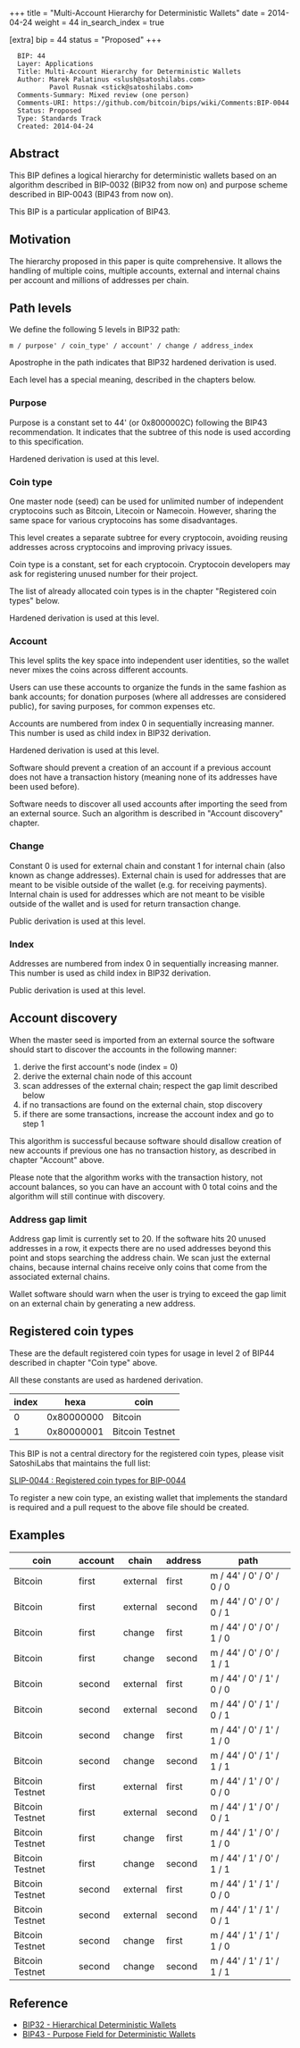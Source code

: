 +++
title = "Multi-Account Hierarchy for Deterministic Wallets"
date = 2014-04-24
weight = 44
in_search_index = true

[extra]
bip = 44
status = "Proposed"
+++

      BIP: 44
      Layer: Applications
      Title: Multi-Account Hierarchy for Deterministic Wallets
      Author: Marek Palatinus <slush@satoshilabs.com>
              Pavol Rusnak <stick@satoshilabs.com>
      Comments-Summary: Mixed review (one person)
      Comments-URI: https://github.com/bitcoin/bips/wiki/Comments:BIP-0044
      Status: Proposed
      Type: Standards Track
      Created: 2014-04-24

## Abstract

This BIP defines a logical hierarchy for deterministic wallets based on
an algorithm described in BIP-0032 (BIP32 from now on) and purpose
scheme described in BIP-0043 (BIP43 from now on).

This BIP is a particular application of BIP43.

## Motivation

The hierarchy proposed in this paper is quite comprehensive. It allows
the handling of multiple coins, multiple accounts, external and internal
chains per account and millions of addresses per chain.

## Path levels

We define the following 5 levels in BIP32 path:

    m / purpose' / coin_type' / account' / change / address_index

Apostrophe in the path indicates that BIP32 hardened derivation is used.

Each level has a special meaning, described in the chapters below.

### Purpose

Purpose is a constant set to 44\' (or 0x8000002C) following the BIP43
recommendation. It indicates that the subtree of this node is used
according to this specification.

Hardened derivation is used at this level.

### Coin type

One master node (seed) can be used for unlimited number of independent
cryptocoins such as Bitcoin, Litecoin or Namecoin. However, sharing the
same space for various cryptocoins has some disadvantages.

This level creates a separate subtree for every cryptocoin, avoiding
reusing addresses across cryptocoins and improving privacy issues.

Coin type is a constant, set for each cryptocoin. Cryptocoin developers
may ask for registering unused number for their project.

The list of already allocated coin types is in the chapter \"Registered
coin types\" below.

Hardened derivation is used at this level.

### Account

This level splits the key space into independent user identities, so the
wallet never mixes the coins across different accounts.

Users can use these accounts to organize the funds in the same fashion
as bank accounts; for donation purposes (where all addresses are
considered public), for saving purposes, for common expenses etc.

Accounts are numbered from index 0 in sequentially increasing manner.
This number is used as child index in BIP32 derivation.

Hardened derivation is used at this level.

Software should prevent a creation of an account if a previous account
does not have a transaction history (meaning none of its addresses have
been used before).

Software needs to discover all used accounts after importing the seed
from an external source. Such an algorithm is described in \"Account
discovery\" chapter.

### Change

Constant 0 is used for external chain and constant 1 for internal chain
(also known as change addresses). External chain is used for addresses
that are meant to be visible outside of the wallet (e.g. for receiving
payments). Internal chain is used for addresses which are not meant to
be visible outside of the wallet and is used for return transaction
change.

Public derivation is used at this level.

### Index

Addresses are numbered from index 0 in sequentially increasing manner.
This number is used as child index in BIP32 derivation.

Public derivation is used at this level.

## Account discovery

When the master seed is imported from an external source the software
should start to discover the accounts in the following manner:

1.  derive the first account\'s node (index = 0)
2.  derive the external chain node of this account
3.  scan addresses of the external chain; respect the gap limit
    described below
4.  if no transactions are found on the external chain, stop discovery
5.  if there are some transactions, increase the account index and go to
    step 1

This algorithm is successful because software should disallow creation
of new accounts if previous one has no transaction history, as described
in chapter \"Account\" above.

Please note that the algorithm works with the transaction history, not
account balances, so you can have an account with 0 total coins and the
algorithm will still continue with discovery.

### Address gap limit

Address gap limit is currently set to 20. If the software hits 20 unused
addresses in a row, it expects there are no used addresses beyond this
point and stops searching the address chain. We scan just the external
chains, because internal chains receive only coins that come from the
associated external chains.

Wallet software should warn when the user is trying to exceed the gap
limit on an external chain by generating a new address.

## Registered coin types

These are the default registered coin types for usage in level 2 of
BIP44 described in chapter \"Coin type\" above.

All these constants are used as hardened derivation.

| index | hexa       | coin            |
|-------|------------|-----------------|
| 0     | 0x80000000 | Bitcoin         |
| 1     | 0x80000001 | Bitcoin Testnet |

This BIP is not a central directory for the registered coin types,
please visit SatoshiLabs that maintains the full list:

[SLIP-0044 : Registered coin types for
BIP-0044](https://github.com/satoshilabs/slips/blob/master/slip-0044.md "wikilink")

To register a new coin type, an existing wallet that implements the
standard is required and a pull request to the above file should be
created.

## Examples

| coin            | account | chain    | address | path                         |
|-----------------|---------|----------|---------|------------------------------|
| Bitcoin         | first   | external | first   | m / 44\' / 0\' / 0\' / 0 / 0 |
| Bitcoin         | first   | external | second  | m / 44\' / 0\' / 0\' / 0 / 1 |
| Bitcoin         | first   | change   | first   | m / 44\' / 0\' / 0\' / 1 / 0 |
| Bitcoin         | first   | change   | second  | m / 44\' / 0\' / 0\' / 1 / 1 |
| Bitcoin         | second  | external | first   | m / 44\' / 0\' / 1\' / 0 / 0 |
| Bitcoin         | second  | external | second  | m / 44\' / 0\' / 1\' / 0 / 1 |
| Bitcoin         | second  | change   | first   | m / 44\' / 0\' / 1\' / 1 / 0 |
| Bitcoin         | second  | change   | second  | m / 44\' / 0\' / 1\' / 1 / 1 |
| Bitcoin Testnet | first   | external | first   | m / 44\' / 1\' / 0\' / 0 / 0 |
| Bitcoin Testnet | first   | external | second  | m / 44\' / 1\' / 0\' / 0 / 1 |
| Bitcoin Testnet | first   | change   | first   | m / 44\' / 1\' / 0\' / 1 / 0 |
| Bitcoin Testnet | first   | change   | second  | m / 44\' / 1\' / 0\' / 1 / 1 |
| Bitcoin Testnet | second  | external | first   | m / 44\' / 1\' / 1\' / 0 / 0 |
| Bitcoin Testnet | second  | external | second  | m / 44\' / 1\' / 1\' / 0 / 1 |
| Bitcoin Testnet | second  | change   | first   | m / 44\' / 1\' / 1\' / 1 / 0 |
| Bitcoin Testnet | second  | change   | second  | m / 44\' / 1\' / 1\' / 1 / 1 |

## Reference

-   [BIP32 - Hierarchical Deterministic
    Wallets](bip-0032.mediawiki "wikilink")
-   [BIP43 - Purpose Field for Deterministic
    Wallets](bip-0043.mediawiki "wikilink")
